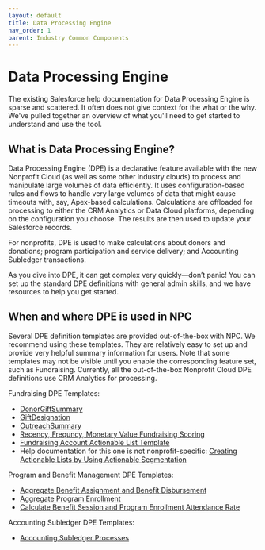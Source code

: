 ```yaml
---
layout: default
title: Data Processing Engine
nav_order: 1
parent: Industry Common Components
---
```

# Data Processing Engine

The existing Salesforce help documentation for Data Processing Engine is sparse and scattered. It often does not give context for the what or the why. We've pulled together an overview of what you'll need to get started to understand and use the tool.

## What is Data Processing Engine?

Data Processing Engine (DPE) is a declarative feature available with the new Nonprofit Cloud (as well as some other industry clouds) to process and manipulate large volumes of data efficiently. It uses configuration-based rules and flows to handle very large volumes of data that might cause timeouts with, say, Apex-based calculations. Calculations are offloaded for processing to either the CRM Analytics or Data Cloud platforms, depending on the configuration you choose. The results are then used to update your Salesforce records.

For nonprofits, DPE is used to make calculations about donors and donations; program participation and service delivery; and Accounting Subledger transactions.

As you dive into DPE, it can get complex very quickly—don’t panic! You can set up the standard DPE definitions with general admin skills, and we have resources to help you get started. 

## When and where DPE is used in NPC

Several DPE definition templates are provided out-of-the-box with NPC. We recommend using these templates. They are relatively easy to set up and provide very helpful summary information for users. Note that some templates may not be visible until you enable the corresponding feature set, such as Fundraising. Currently, all the out-of-the-box Nonprofit Cloud DPE definitions use CRM Analytics for processing. 

Fundraising DPE Templates:


* [DonorGiftSummary](https://help.salesforce.com/s/articleView?id=sfdo.fundraising_track_gift_donor_trends_rollups.htm&type=5)
* [GiftDesignation](https://help.salesforce.com/s/articleView?id=sfdo.fundraising_track_gift_donor_trends_rollups.htm&type=5)
* [OutreachSummary](https://help.salesforce.com/s/articleView?id=sfdo.fundraising_track_outreach_trends_with_rollups.htm&type=5)
* [Recency, Frequncy, Monetary Value Fundraising Scoring](https://help.salesforce.com/s/articleView?id=sfdo.fundraising_set_up_rfm_scoring.htm&type=5)
* [Fundraising Account Actionable List Template ](https://trailhead.salesforce.com/content/learn/projects/fundraising-portfolios-with-actionable-lists) 
* Help documentation for this one is not nonprofit-specific: [Creating Actionable Lists by Using Actionable Segmentation](https://help.salesforce.com/s/articleView?id=sf.actionable_segmentation.htm&type=5) 

Program and Benefit Management DPE Templates:

* [Aggregate Benefit Assignment and Benefit Disbursement](https://help.salesforce.com/s/articleView?id=ind.prog_case_mgmt_prog_mgmt_summary_calc.htm&type=5)
* [Aggregate Program Enrollment](https://help.salesforce.com/s/articleView?id=ind.prog_case_mgmt_prog_mgmt_summary_calc.htm&type=5)
* [Calculate Benefit Session and Program Enrollment Attendance Rate](https://help.salesforce.com/s/articleView?id=ind.prog_case_mgmt_track_attendance_of_prgms_benefit_sessions.htm&type=5)

Accounting Subledger DPE Templates:

* [Accounting Subledger Processes](https://help.salesforce.com/s/articleView?id=sfdo.asl_jobs.htm&type=5)

